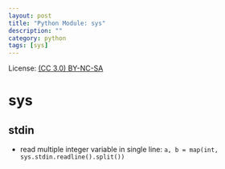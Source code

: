 ```yaml
---
layout: post
title: "Python Module: sys"
description: ""
category: python
tags: [sys]
---
```


License: [(CC 3.0) BY-NC-SA](http://creativecommons.org/licenses/by-nc-sa/3.0/)

# sys

## stdin

* read multiple integer variable in single line: `a, b = map(int, sys.stdin.readline().split())`
